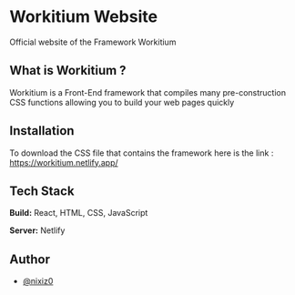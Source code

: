 
# Workitium Website
Official website of the Framework Workitium
## What is Workitium ?

Workitium is a Front-End framework that compiles many pre-construction CSS functions allowing you to build your web pages quickly
## Installation

To download the CSS file that contains the framework here is the link : https://workitium.netlify.app/
## Tech Stack

**Build:** React, HTML, CSS, JavaScript

**Server:** Netlify


## Author

- [@nixiz0](https://github.com/nixiz0)
